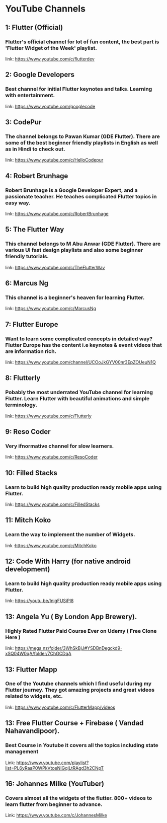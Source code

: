 # YouTube Channels

## 1: Flutter (Official)
### Flutter's official channel for lot of fun content, the best part is 'Flutter Widget of the Week' playlist.
link: https://www.youtube.com/c/flutterdev

## 2: Google Developers
### Best channel for initial Flutter keynotes and talks. Learning with entertainment.
link: https://www.youtube.com/googlecode

## 3: CodePur
### The channel belongs to Pawan Kumar (GDE Flutter). There are some of the best beginner friendly playlists in English as well as in Hindi to check out.
link: https://www.youtube.com/c/HelloCodepur

## 4: Robert Brunhage
### Robert Brunhage is a Google Developer Expert, and a passionate teacher. He teaches complicated Flutter topics in easy way.
link: https://www.youtube.com/c/RobertBrunhage

## 5: The Flutter Way
### This channel belongs to M Abu Anwar (GDE Flutter). There are various UI fast design playlists and also some beginner friendly tutorials.
link: https://www.youtube.com/c/TheFlutterWay

## 6: Marcus Ng
### This channel is a beginner's heaven for learning Flutter.
link: https://www.youtube.com/c/MarcusNg

## 7: Flutter Europe
### Want to learn some complicated concepts in detailed way? Flutter Europe has the content i.e keynotes & event videos that are information rich.
link: https://www.youtube.com/channel/UCOoJkGYV00nr3EpZOUeuN1Q

## 8: Flutterly
### Pobably the most underrated YouTube channel for learning Flutter. Learn Flutter with beautiful animations and simple terminology.
link: https://www.youtube.com/c/Flutterly

## 9: Reso Coder
### Very ifnormative channel for slow learners.
link: https://www.youtube.com/c/ResoCoder

## 10: Filled Stacks
### Learn to build high quality production ready mobile apps using Flutter.
link: https://www.youtube.com/c/FilledStacks

## 11: Mitch Koko
### Learn the way to implement the number of Widgets.
link :https://www.youtube.com/c/MitchKoko

## 12: Code With Harry (for native android development)
### Learn to build high quality production ready mobile apps using Flutter.
link: https://youtu.be/InigFUSiPl8

## 13: Angela Yu ( By London App Brewery).
### Highly Rated  Flutter Paid Course Ever on Udemy ( Free Clone Here )
link: <https://mega.nz/folder/3WhSkBjJ#YSDBnDegckd9-xSQ04W0qA/folder/7ChGCDqA>

## 13: Flutter Mapp
### One of the Youtube channels which I find useful during my Flutter journey. They got amazing projects and great videos related to widgets, etc.
link: https://www.youtube.com/c/FlutterMapp/videos

## 13: Free Flutter Course + Firebase ( Vandad Nahavandipoor).
### Best Course in Youtube it covers all the topics including state management
Link: https://www.youtube.com/playlist?list=PL6yRaaP0WPkVtoeNIGqILtRAgd3h2CNpT

## 16: Johannes Milke (YouTuber) 
### Covers almost all the widgets of the flutter. 800+ videos to learn flutter from beginner to advance.
Link: https://www.youtube.com/c/JohannesMilke

